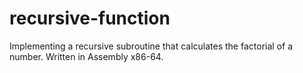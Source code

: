 # recursive-function
Implementing a recursive subroutine that calculates the factorial of a number. Written in Assembly x86-64.
